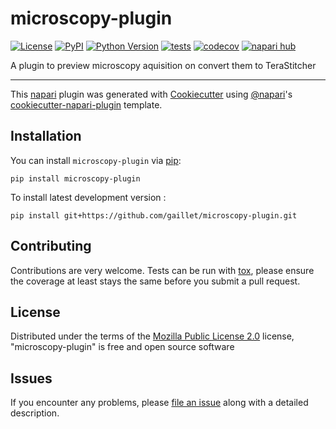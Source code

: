 # microscopy-plugin

[![License](https://img.shields.io/pypi/l/microscopy-plugin.svg?color=green)](https://github.com/gaillet/microscopy-plugin/raw/main/LICENSE)
[![PyPI](https://img.shields.io/pypi/v/microscopy-plugin.svg?color=green)](https://pypi.org/project/microscopy-plugin)
[![Python Version](https://img.shields.io/pypi/pyversions/microscopy-plugin.svg?color=green)](https://python.org)
[![tests](https://github.com/gaillet/microscopy-plugin/workflows/tests/badge.svg)](https://github.com/gaillet/microscopy-plugin/actions)
[![codecov](https://codecov.io/gh/gaillet/microscopy-plugin/branch/main/graph/badge.svg)](https://codecov.io/gh/gaillet/microscopy-plugin)
[![napari hub](https://img.shields.io/endpoint?url=https://api.napari-hub.org/shields/microscopy-plugin)](https://napari-hub.org/plugins/microscopy-plugin)

A plugin to preview microscopy aquisition on convert them to TeraStitcher

----------------------------------

This [napari] plugin was generated with [Cookiecutter] using [@napari]'s [cookiecutter-napari-plugin] template.

<!--
Don't miss the full getting started guide to set up your new package:
https://github.com/napari/cookiecutter-napari-plugin#getting-started

and review the napari docs for plugin developers:
https://napari.org/plugins/stable/index.html
-->

## Installation

You can install `microscopy-plugin` via [pip]:

    pip install microscopy-plugin



To install latest development version :

    pip install git+https://github.com/gaillet/microscopy-plugin.git


## Contributing

Contributions are very welcome. Tests can be run with [tox], please ensure
the coverage at least stays the same before you submit a pull request.

## License

Distributed under the terms of the [Mozilla Public License 2.0] license,
"microscopy-plugin" is free and open source software

## Issues

If you encounter any problems, please [file an issue] along with a detailed description.

[napari]: https://github.com/napari/napari
[Cookiecutter]: https://github.com/audreyr/cookiecutter
[@napari]: https://github.com/napari
[MIT]: http://opensource.org/licenses/MIT
[BSD-3]: http://opensource.org/licenses/BSD-3-Clause
[GNU GPL v3.0]: http://www.gnu.org/licenses/gpl-3.0.txt
[GNU LGPL v3.0]: http://www.gnu.org/licenses/lgpl-3.0.txt
[Apache Software License 2.0]: http://www.apache.org/licenses/LICENSE-2.0
[Mozilla Public License 2.0]: https://www.mozilla.org/media/MPL/2.0/index.txt
[cookiecutter-napari-plugin]: https://github.com/napari/cookiecutter-napari-plugin

[file an issue]: https://github.com/gaillet/microscopy-plugin/issues

[napari]: https://github.com/napari/napari
[tox]: https://tox.readthedocs.io/en/latest/
[pip]: https://pypi.org/project/pip/
[PyPI]: https://pypi.org/
